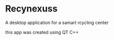 # Recynexuss
A desktop application for  a samart rcycling center 

this app was created using QT C++
